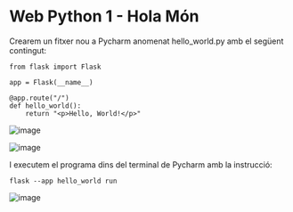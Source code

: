 # Web Python 1 - Hola Món

Crearem un fitxer nou a Pycharm anomenat hello_world.py amb el següent contingut:

```
from flask import Flask

app = Flask(__name__)

@app.route("/")
def hello_world():
    return "<p>Hello, World!</p>"
```

![image](https://github.com/user-attachments/assets/dd0418ab-6b07-459c-9e8f-54f90bb0fa0e)

![image](https://github.com/user-attachments/assets/75cb7e03-a2ce-4427-b1b5-b01ee8d8991b)

I executem el programa dins del terminal de Pycharm amb la instrucció:

```
flask --app hello_world run
```

![image](https://github.com/user-attachments/assets/b92de0e4-b21f-45e8-b3b8-1b1e3ec99d10)
